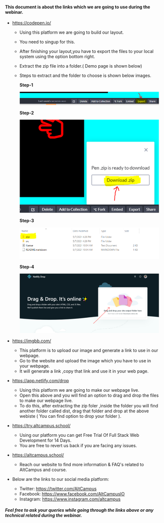 #### This document is about the links which we are going to use during the webinar.

- https://codepen.io/

  - Using this platform we are going to build our layout.
  - You need to singup for this.
  - After finishing your layout,you have to export the files to your local system using the option bottom right.
  - Extract the zip file into a folder.( Demo page is shown below)
  - Steps to extract and the folder to choose is shown below images.

    **Step-1**

    ![folder extracting](/images/code-pen.PNG)

    **Step-2**

    ![downloading zip file](/images/code-pen-1.PNG)

    **Step-3**

    ![selecting the folder to drag & drop](/images/folder.PNG)

    **Step-4**

    ![drop at netlify](/images/netlify-webinar.PNG)

- https://imgbb.com/

  - This platform is to upload our image and generate a link to use in our webpage.
  - Go to the website and upload the image which you have to use in your webpage.
  - It will generate a link ,copy that link and use it in your web page.

- https://app.netlify.com/drop

  - Using this platform we are going to make our webpage live.
  - Open this above and you will find an option to drag and drop the files to make our webpage live.
  - To do this, after extracting the zip foler ,inside the folder you will find another folder called dist, drag that folder and drop at the above webiste ( You can find option to drop your folder ).

- https://try.altcampus.school/

  - Using our platform you can get Free Trial Of Full Stack Web Development for 14 Days.
  - You are free to revert us back if you are facing any issues.

- https://altcampus.school/

  - Reach our website to find more information & FAQ's related to AltCampus and course.

- Below are the links to our social media platform:
  - Twitter: https://twitter.com/AltCampus
  - Facebook: https://www.facebook.com/AltCampusIO
  - Instagram: https://www.instagram.com/altcampus

##### Feel free to ask your queries while going through the links above or any technical related during the webinar.
